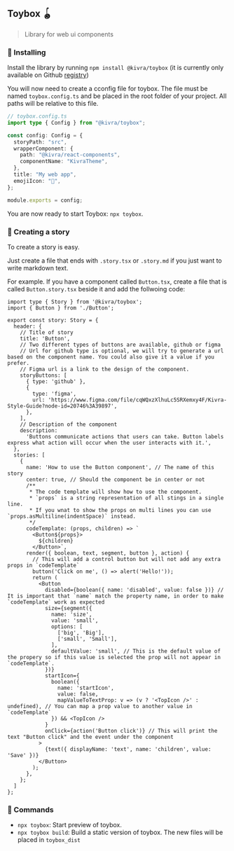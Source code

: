 ## Toybox 🪀

> Library for web ui components

### 🚀 Installing

Install the library by running `npm install @kivra/toybox` (it is currently only available on Github [registry](https://docs.github.com/en/packages/working-with-a-github-packages-registry/working-with-the-npm-registry))

You will now need to create a cconfig file for toybox. The file must be named `toybox.config.ts` and be placed in the root folder of your project. All paths will be relative to this file.

```ts
// toybox.config.ts
import type { Config } from "@kivra/toybox";

const config: Config = {
  storyPath: "src",
  wrapperComponent: {
    path: "@kivra/react-components",
    componentName: "KivraTheme",
  },
  title: "My web app",
  emojiIcon: "🐒",
};

module.exports = config;
```

You are now ready to start Toybox: `npx toybox`.

### 🤩 Creating a story

To create a story is easy.

Just create a file that ends with `.story.tsx` or `.story.md` if you just want to write markdown text.

For example. If you have a component called `Button.tsx`, create a file that is called `Button.story.tsx` beside it and add the follwoing code:

```tsx
import type { Story } from '@kivra/toybox';
import { Button } from './Button';

export const story: Story = {
  header: {
    // Title of story
    title: 'Button',
    // Two different types of buttons are available, github or figma
    // Url for github type is optional, we will try to generate a url based on the component name. You could also give it a value if you prefer.
    // Figma url is a link to the design of the component.
    storyButtons: [
      { type: 'github' },
      {
        type: 'figma',
        url: 'https://www.figma.com/file/cqWQxzXlhuLc5SRXemxy4F/Kivra-Style-Guide?node-id=20746%3A39897',
      },
    ],
    // Description of the component
    description:
      'Buttons communicate actions that users can take. Button labels express what action will occur when the user interacts with it.',
  },
  stories: [
    {
      name: 'How to use the Button component', // The name of this story
      center: true, // Should the component be in center or not
      /**
       * The code template will show how to use the component.
       * `props` is a string representation of all stings in a single line.
       * If you wnat to show the props on multi lines you can use `props.asMultiline(indentSpace)` instead.
       */
      codeTemplate: (props, children) => `
        <Button${props}>
          ${children}
        </Button>`,
      render({ boolean, text, segment, button }, action) {
        // This will add a control button but will not add any extra props in `codeTemplate`
        button('Click on me', () => alert('Hello!'));
        return (
          <Button
            disabled={boolean({ name: 'disabled', value: false })} // It is important that `name` match the property name, in order to make `codeTemplate` work as expected
            size={segment({
              name: 'size',
              value: 'small',
              options: [
                ['big', 'Big'],
                ['small', 'Small'],
              ],
              defaultValue: 'small', // This is the default value of the propery so if this value is selected the prop will not appear in `codeTemplate`.
            })}
            startIcon={
              boolean({
                name: 'startIcon',
                value: false,
                mapValueToTextProp: v => (v ? '<TopIcon />' : undefined), // You can map a prop value to another value in `codeTemplate`
              }) && <TopIcon />
            }
            onClick={action('Button click')} // This will print the text "Button click" and the event under the component
          >
            {text({ displayName: 'text', name: 'children', value: 'Save' })}
          </Button>
        );
      },
    };
  ]
};
```

### 🧞 Commands

- `npx toybox`: Start preview of toybox.
- `npx toybox build`: Build a static version of toybox. The new files will be placed in `toybox_dist`

